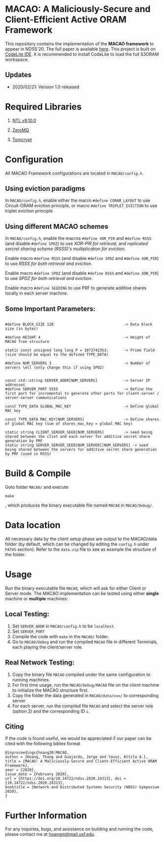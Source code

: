 # MACAO: A Maliciously-Secure and Client-Efficient Active ORAM Framework

This repository  contains the implementation of the **MACAO framework** to appear in NDSS'20. The full paper is available [here](https://eprint.iacr.org/2020/203).
This project is built on [CodeLite IDE](http://codelite.org). It is recommended to install CodeLite to load the full S3ORAM workspace. 

## Updates

* 2020/02/21: Version 1.0 released


# Required Libraries
1. [NTL v9.10.0](http://www.shoup.net/ntl/download.html)

2. [ZeroMQ](http://zeromq.org/intro:get-the-software)

3. [Tomcrypt](https://github.com/libtom/libtomcrypt)

# Configuration
All MACAO Framework configurations are located in ```MACAO/config.h```. 


## Using eviction paradigms
In ```MACAO/config.h```, enable either the macro ``#define CORAM_LAYOUT``  to use Circuit-ORAM eviction principle, or macro ``#define TRIPLET_EVICTION`` to use triplet eviction principle

## Using different MACAO schemes
In ```MACAO/config.h```, enable the macros ``#define XOR_PIR`` and  ``#define RSSS`` (and disable ``#define SPDZ``) to use *XOR-PIR for retrieval*, and *replicated sercret sharing scheme (RSSS)'s multiplication for eviction*. 

Enable macro  ``#define RSSS`` (and disable ``#define SPDZ`` and ``#define XOR_PIR``) to use *RSSS for both retrieval and eviction*.

Enable macro ``#define SPDZ`` (and disable ``#define RSSS`` and ``#define XOR_PIR``) to use *SPDZ for both retrieval and eviction*.

Enable macro ``#define SEEDING`` to use PRF to generate additive shares locally in each server machine.







## Some Important  Parameters:
```

#define BLOCK_SIZE 128                                -> Data block size (in bytes)

#define HEIGHT 4                                      -> Height of MACAO Tree structure

static const unsigned long long P = 1073742353;       -> Prime field (size should be equal to the defined TYPE_DATA)

#define NUM_SERVERS 3                                 -> Number of servers \ell (only change this if using SPDZ)


const std::string SERVER_ADDR[NUM_SERVERS]            -> Server IP addresses
#define SERVER_PORT 5555                              -> Define the first port for incremental to generate other ports for client-server / server-server communications

const TYPE_DATA GLOBAL_MAC_KEY                        -> Define global MAC key

const TYPE_DATA MAC_KEY[NUM_SERVERS]                  -> Define shares of global MAC key (sum of shares_mac_key = global MAC key)

static string CLIENT_SERVER_SEED[NUM_SERVERS]         -> seed being shared between the cliet and each server for additive secret share generation by PRF
static string SERVER_SERVER_SEED[NUM_SERVER][NUM_SERVERS] -> seed being shared between the servers for additive secret share generation by PRF (used in RSSS)

```




# Build & Compile
Goto folder ``MACAO/`` and execute
``` 
make
```

, which produces the binary executable file named ```MACAO``` in ``MACAO/Debug/``.

# Data location
All necessary data by the client setup phase are output to the MACAO/data folder (by default, which can be changed by editing the ``config.h`` under ``PATHS`` section). Refer to the ``data.zip`` file to see as example the structure of the folder.

# Usage

Run the binary executable file ```MACAO```, which will ask for either Client or Server mode. The MACAO implementation can be tested using either **single** machine or **multiple** machines:


## Local Testing:
1. Set ``SERVER_ADDR`` in ``MACAO/config.h`` to be ``localhost``. 
2. Set ``SERVER_PORT``
3. Compile the code with ``make`` in the ``MACAO/`` folder. 
4. Go to ``MACAO/Debug`` and run the compiled ``MACAO`` file in different Terminals, each playing the client/server role.

## Real Network Testing:
1. Copy the binary file ``MACAO`` compiled under the same configuration to running machines. 
2. For first time usage, run the ``MACAO/Debug/MACAO`` file on the *client* machine to initialize the MACAO structure first.
3. Copy the folder the data generated in ``MACAO/data/xxx/`` to corresponding server
4. For each server, run the compiled file ``MACAO`` and select the server role (option 2) and the corresponding ID ``i``.



## Citing

If the code is found useful, we would be appreciated if our paper can be cited with the following bibtex format 

```
@inproceedings{hoang20:MACAO, 
author = {Hoang, Thang and Guajardo, Jorge and Yavuz, Attila A.}, 
title = {MACAO: A Maliciously-Secure and Client-Efficient Active ORAM Framework}, 
year = {2020}, 
issue_date = {February 2020}, 
url = {https://doi.org/10.14722/ndss.2020.24313}, doi = {10.14722/ndss.2020.24313}, 
booktitle = {Network and Distributed Systems Security (NDSS) Symposium 2020}, 
}
```


# Further Information
For any inquiries, bugs, and assistance on building and running the code, please contact me at [hoangm@mail.usf.edu](mailto:hoangm@mail.usf.edu?Subject=[Extended%20S3ORAM]%20Inquiry).

